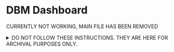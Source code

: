# DBM Dashboard

  CURRENTLY NOT WORKING, MAIN FILE HAS BEEN REMOVED

<details>
<summary>DO NOT FOLLOW THESE INSTRUCTIONS. THEY ARE HERE FOR ARCHIVAL PURPOSES ONLY.</summary>
<br>

> You can find user created mods [here](https://github.com/greatplainsmodding/DBM-Dashboard-Mods).<br>
> Want to try out new features? You can install the beta version [here](https://github.com/greatplainsmodding/DBM-Dashboard)<br>
> If you find any bugs please report them [here](https://github.com/greatplainsmodding/DBM-Dashboard/issues).

| DBM Dashboard Features | Description |                                                      |                                    
| -------------------------------------------------------------- | ----------------------------------- | ----------------------------------------------------
| Admin Panel | Manage your bot from the admin panel.
| Custom Mods | Anyone that knows javascript can create mods and extensions for the dashboard.)
| Custom Routes | With custom routes people can create their own pages for the dashboard.)
| Custom Extensions | On the admin panel and the dashboard panel, you can use extensions to add your own sections.)
| Dashboard | People can login to the dashboard, invite your bot, and manage their server.
| Landing Page | You need a website to show off your awesome bot! 

## Links
> [Developer Portal](https://discordapp.com/developers)<br>
> [DBM Network](https://discord.gg/3QxkZPK)<br>

## Step 1
> Download the needed files. You can clone them through CMD if you have git installed. After you have downloaded the files, unzip them and paste them into your bots extensions folder.

## Step 2 
> Open DBM and navigate to <code>Extensions < DBM Dashboard</code> Place your ID in the field where it says <b>Owner ID</b>.
>
> Next you will need to navigate to the [Developer Portal](https://discordapp.com/developers). Click on <b>General Information</b> and copy your client secret. After you copy that go back to DBM and paste it where it says <b>clientSecret</b>. Navigate back to the [Developer Portal](https://discordapp.com/developers) and click on <b>OAuth2</b>. Click where it says <b>Add Redirect</b> and paste this URL <code>http://localhost:3000/dashboard/callback</code>

## Step 3
> Go to your bots main folder then go to <code>/extensions/dbm_dashboard_extension</code> and do <code>npm i</code> and then start your bot!

## Step 4
> Now to configure the dashboard! Navigate to <code>http://localhost:3000/dashboard/admin</code> and here you can change the text for the landing page located here <code>http://localhost:3000/</code>

## Glitch
```
    "body-parser": "^1.19.0",
    "chalk": "^3.0.0",
    "figlet": "^1.2.4",
    "cookie-parser": "^1.4.4",
    "ejs": "^3.0.1",
    "express": "^4.17.1",
    "express-session": "^1.17.0",
    "fs": "0.0.1-security",
    "passport": "^0.4.1",
    "passport-discord": "^0.1.3",
    "path": "^0.12.7"
```

## Bugs
> Did you find a bug? You can report bugs [here](https://github.com/greatplainsmodding/DBM-Dashboard/issues).

## Other Info
> <b>Creating Mods:</b> Just like DBM you can create mods for DBM Dashboard! Its just like DBM.<br>
> <b>Dashboard:</b> The dashboard part will be coming soon, for now you are stuck with the admin panel! The dashboard will be just like the admin panel. People can create mods for it and do whatever!<br>
> <b>Report Bugs:</b> Please don't ping me or dm me! You can report bugs [here](https://github.com/greatplainsmodding/DBM-Dashboard/issues).
</details>

